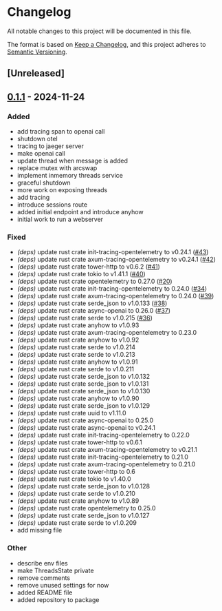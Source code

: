 # Changelog

All notable changes to this project will be documented in this file.

The format is based on [Keep a Changelog](https://keepachangelog.com/en/1.0.0/),
and this project adheres to [Semantic Versioning](https://semver.org/spec/v2.0.0.html).

## [Unreleased]

## [0.1.1](https://github.com/timvw/chatbot-api/compare/v0.1.0...v0.1.1) - 2024-11-24

### Added

- add tracing span to openai call
- shutdown otel
- tracing to jaeger server
- make openai call
- update thread when message is added
- replace mutex with arcswap
- implement inmemory threads service
- graceful shutdown
- more work on exposing threads
- add tracing
- introduce sessions route
- added initial endpoint and introduce anyhow
- initial work to run a webserver

### Fixed

- *(deps)* update rust crate init-tracing-opentelemetry to v0.24.1 ([#43](https://github.com/timvw/chatbot-api/pull/43))
- *(deps)* update rust crate axum-tracing-opentelemetry to v0.24.1 ([#42](https://github.com/timvw/chatbot-api/pull/42))
- *(deps)* update rust crate tower-http to v0.6.2 ([#41](https://github.com/timvw/chatbot-api/pull/41))
- *(deps)* update rust crate tokio to v1.41.1 ([#40](https://github.com/timvw/chatbot-api/pull/40))
- *(deps)* update rust crate opentelemetry to 0.27.0 ([#20](https://github.com/timvw/chatbot-api/pull/20))
- *(deps)* update rust crate init-tracing-opentelemetry to 0.24.0 ([#34](https://github.com/timvw/chatbot-api/pull/34))
- *(deps)* update rust crate axum-tracing-opentelemetry to 0.24.0 ([#39](https://github.com/timvw/chatbot-api/pull/39))
- *(deps)* update rust crate serde_json to v1.0.133 ([#38](https://github.com/timvw/chatbot-api/pull/38))
- *(deps)* update rust crate async-openai to 0.26.0 ([#37](https://github.com/timvw/chatbot-api/pull/37))
- *(deps)* update rust crate serde to v1.0.215 ([#36](https://github.com/timvw/chatbot-api/pull/36))
- *(deps)* update rust crate anyhow to v1.0.93
- *(deps)* update rust crate axum-tracing-opentelemetry to 0.23.0
- *(deps)* update rust crate anyhow to v1.0.92
- *(deps)* update rust crate serde to v1.0.214
- *(deps)* update rust crate serde to v1.0.213
- *(deps)* update rust crate anyhow to v1.0.91
- *(deps)* update rust crate serde to v1.0.211
- *(deps)* update rust crate serde_json to v1.0.132
- *(deps)* update rust crate serde_json to v1.0.131
- *(deps)* update rust crate serde_json to v1.0.130
- *(deps)* update rust crate anyhow to v1.0.90
- *(deps)* update rust crate serde_json to v1.0.129
- *(deps)* update rust crate uuid to v1.11.0
- *(deps)* update rust crate async-openai to 0.25.0
- *(deps)* update rust crate async-openai to v0.24.1
- *(deps)* update rust crate init-tracing-opentelemetry to 0.22.0
- *(deps)* update rust crate tower-http to v0.6.1
- *(deps)* update rust crate axum-tracing-opentelemetry to v0.21.1
- *(deps)* update rust crate init-tracing-opentelemetry to 0.21.0
- *(deps)* update rust crate axum-tracing-opentelemetry to 0.21.0
- *(deps)* update rust crate tower-http to 0.6
- *(deps)* update rust crate tokio to v1.40.0
- *(deps)* update rust crate serde_json to v1.0.128
- *(deps)* update rust crate serde to v1.0.210
- *(deps)* update rust crate anyhow to v1.0.89
- *(deps)* update rust crate opentelemetry to 0.25.0
- *(deps)* update rust crate serde_json to v1.0.127
- *(deps)* update rust crate serde to v1.0.209
- add missing file

### Other

- describe env files
- make ThreadsState private
- remove comments
- remove unused settings for now
- added README file
- added repository to package
